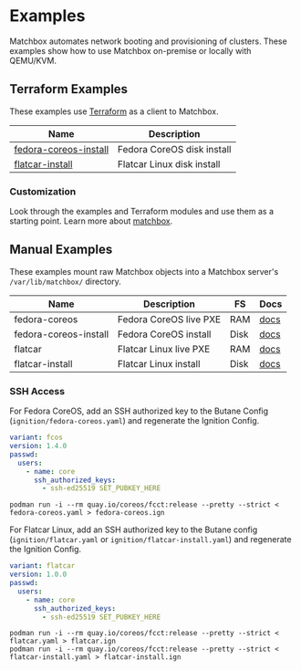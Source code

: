 # Examples

Matchbox automates network booting and provisioning of clusters. These examples show how to use Matchbox on-premise or locally with QEMU/KVM.

## Terraform Examples

These examples use [Terraform](https://www.terraform.io/intro/) as a client to Matchbox.

| Name                          | Description                   |
|-------------------------------|-------------------------------|
| [fedora-coreos-install](terraform/fedora-coreos-install) | Fedora CoreOS disk install |
| [flatcar-install](terraform/flatcar-install) | Flatcar Linux disk install |

### Customization

Look through the examples and Terraform modules and use them as a starting point. Learn more about [matchbox](../docs/matchbox.md).

## Manual Examples

These examples mount raw Matchbox objects into a Matchbox server's `/var/lib/matchbox/` directory.

| Name          | Description                  | FS  | Docs  |
|---------------|------------------------------|-----|-------|
| fedora-coreos | Fedora CoreOS live PXE       | RAM | [docs](https://docs.fedoraproject.org/en-US/fedora-coreos/live-booting/) |
| fedora-coreos-install | Fedora CoreOS install | Disk | [docs](https://docs.fedoraproject.org/en-US/fedora-coreos/bare-metal/) |
| flatcar       | Flatcar Linux live PXE       | RAM | [docs](https://docs.flatcar-linux.org/os/booting-with-ipxe/) |
| flatcar-install | Flatcar Linux install      | Disk | [docs](https://docs.flatcar-linux.org/os/booting-with-ipxe/) |

### SSH Access

For Fedora CoreOS, add an SSH authorized key to the Butane Config (`ignition/fedora-coreos.yaml`) and regenerate the Ignition Config.

```yaml
variant: fcos
version: 1.4.0
passwd:
  users:
    - name: core
      ssh_authorized_keys:
        - ssh-ed25519 SET_PUBKEY_HERE
```

```
podman run -i --rm quay.io/coreos/fcct:release --pretty --strict < fedora-coreos.yaml > fedora-coreos.ign
```

For Flatcar Linux, add an SSH authorized key to the Butane config (`ignition/flatcar.yaml` or `ignition/flatcar-install.yaml`) and regenerate the Ignition Config.

```yaml
variant: flatcar
version: 1.0.0
passwd:
  users:
    - name: core
      ssh_authorized_keys:
        - ssh-ed25519 SET_PUBKEY_HERE
```

```
podman run -i --rm quay.io/coreos/fcct:release --pretty --strict < flatcar.yaml > flatcar.ign
podman run -i --rm quay.io/coreos/fcct:release --pretty --strict < flatcar-install.yaml > flatcar-install.ign
```
